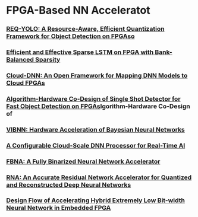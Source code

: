 # FPGA-Based NN Acceleratot


### [REQ-YOLO: A Resource-Aware, Efficient Quantization Framework for Object Detection on FPGAso](https://arxiv.org/abs/1909.13396)


### [Efficient and Effective Sparse LSTM on FPGA with Bank-Balanced Sparsity](https://www.microsoft.com/en-us/research/uploads/prod/2019/05/FPGA2019_final.pdf)

### [Cloud-DNN: An Open Framework for Mapping DNN Models to Cloud FPGAs](https://www.researchgate.net/publication/331294325_Cloud-DNN_An_Open_Framework_for_Mapping_DNN_Models_to_Cloud_FPGAs/link/5d9ae479a6fdccfd0e7efebf/download)

### [Algorithm-Hardware Co-Design of Single Shot Detector for Fast Object Detection on FPGAs](://srv2.freepaper.me/n/HaQFVEL4vpDkp3zblKDiDA/PDF/91/9145c3362dee9a59280ed817d9d46b93.pdf)lgorithm-Hardware Co-Design of

### [VIBNN: Hardware Acceleration of Bayesian Neural Networks](https://arxiv.org/pdf/1802.00822.pdf)

### [A Configurable Cloud-Scale DNN Processor for Real-Time AI](https://www.microsoft.com/en-us/research/uploads/prod/2018/06/ISCA18-Brainwave-CameraReady.pdf)

### [FBNA: A Fully Binarized Neural Network Accelerator](http://kalman.mee.tcd.ie/fpl2018/content/pdfs/FPL2018-43iDzVTplcpussvbfIaaHz/40ktQvKBJbJ4H6l6mTML04/6AJHnlQf9pKYlEi5B7Rh7v.pdf)

### [RNA: An Accurate Residual Network Accelerator for Quantized and Reconstructed Deep Neural Networks](https://sci-hub.tw/10.1109/FPL.2018.00018)

### [Design Flow of Accelerating Hybrid Extremely Low Bit-width Neural Network in Embedded FPGA](https://arxiv.org/pdf/1808.04311.pdf) 
